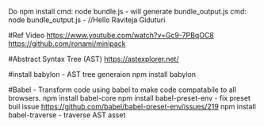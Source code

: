 Do npm install
cmd: node bundle.js -  will generate bundle_output.js
cmd: node bundle_output.js - //Hello Raviteja Giduturi

#Ref Video
https://www.youtube.com/watch?v=Gc9-7PBqOC8
https://github.com/ronami/minipack


#Abstract Syntax Tree  (AST)
https://astexplorer.net/

#install babylon - AST tree generaion
npm install babylon

#Babel - Transform code using babel to make code compatabile to all browsers. 
npm install babel-core
npm install babel-preset-env - fix preset buil issue
    https://github.com/babel/babel-preset-env/issues/219
npm install babel-traverse - traverse AST asset



